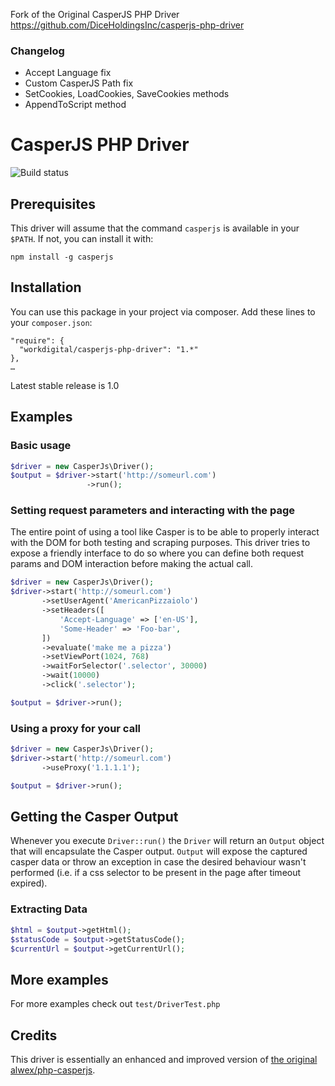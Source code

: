 Fork of the Original CasperJS PHP Driver
https://github.com/DiceHoldingsInc/casperjs-php-driver

### Changelog

- Accept Language fix
- Custom CasperJS Path fix
- SetCookies, LoadCookies, SaveCookies methods
- AppendToScript method


# CasperJS PHP Driver
![Build status](https://travis-ci.org/DiceHoldingsInc/casperjs-php-driver.svg?branch=master)

## Prerequisites
This driver will assume that the command `casperjs` is available in your `$PATH`. If not, you can install it with:
```
npm install -g casperjs
```

## Installation
You can use this package in your project via composer. Add these lines to your `composer.json`:
```
"require": {
  "workdigital/casperjs-php-driver": "1.*"
},
…
```

Latest stable release is 1.0

## Examples

### Basic usage
```php
$driver = new CasperJs\Driver();
$output = $driver->start('http://someurl.com')
                 ->run();
```

### Setting request parameters and interacting with the page
The entire point of using a tool like Casper is to be able to properly interact with the DOM for both testing and scraping purposes. This driver tries to expose a friendly interface to do so where you can define both request params and DOM interaction before making the actual call.

```php
$driver = new CasperJs\Driver();
$driver->start('http://someurl.com')
       ->setUserAgent('AmericanPizzaiolo')
       ->setHeaders([
           'Accept-Language' => ['en-US'],
           'Some-Header' => 'Foo-bar',
       ])
       ->evaluate('make me a pizza')
       ->setViewPort(1024, 768)
       ->waitForSelector('.selector', 30000)
       ->wait(10000)
       ->click('.selector');

$output = $driver->run();
```

### Using a proxy for your call
```php
$driver = new CasperJs\Driver();
$driver->start('http://someurl.com')
       ->useProxy('1.1.1.1');

$output = $driver->run();
```

## Getting the Casper Output

Whenever you execute `Driver::run()` the `Driver` will return an `Output` object that will encapsulate the Casper output. `Output` will expose the captured casper data or throw an exception in case the desired behaviour wasn't performed (i.e. if a css selector to be present in the page after timeout expired).

### Extracting Data
```php
$html = $output->getHtml();
$statusCode = $output->getStatusCode();
$currentUrl = $output->getCurrentUrl();
```

## More examples
For more examples check out `test/DriverTest.php`

## Credits
This driver is essentially an enhanced and improved version of [the original alwex/php-casperjs](https://github.com/alwex/php-casperjs).
